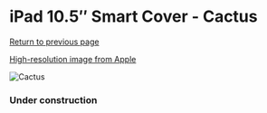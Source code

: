 # iPad 10.5″ Smart Cover - Cactus

[Return to previous page](/ipad_pro105)

[High-resolution image from Apple](https://store.storeimages.cdn-apple.com/8756/as-images.apple.com/is/MY1U2?wid=4500&hei=4500&fmt=png)

<div style="width: 384px"><img src="/everypreview/MY1U2.png" alt="Cactus"></div>

### Under construction
